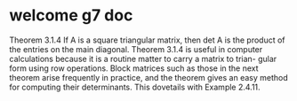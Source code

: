 # welcome g7 doc

Theorem 3.1.4
If A is a square triangular matrix, then det A is the product of the entries on the main diagonal.
Theorem 3.1.4 is useful in computer calculations because it is a routine matter to carry a matrix to trian-
gular form using row operations.
Block matrices such as those in the next theorem arise frequently in practice, and the theorem gives an
easy method for computing their determinants. This dovetails with Example 2.4.11.
